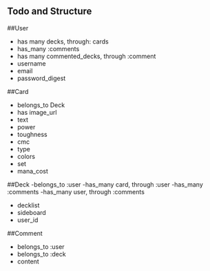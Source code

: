 ## Todo and Structure

##User
- has many decks, through: cards
- has_many :comments
- has many commented_decks, through :comment
- username
- email
- password_digest





##Card
- belongs_to Deck
- has image_url
- text
- power
- toughness
- cmc
- type
- colors
- set
- mana_cost







##Deck
-belongs_to :user
-has_many card, through :user
-has_many :comments
-has_many user, through :comments
- decklist
- sideboard
- user_id






##Comment
- belongs_to :user
- belongs_to :deck
- content





